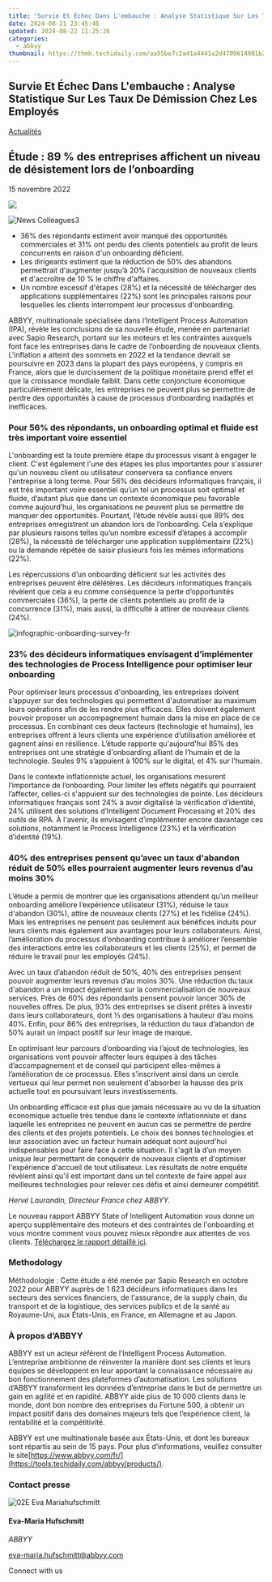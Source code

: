 ```yaml
---
title: "Survie Et Échec Dans L'embauche : Analyse Statistique Sur Les Taux De Démission Chez Les Employés"
date: 2024-08-21 23:45:48
updated: 2024-08-22 11:25:26
categories:
  - abbyy
thumbnail: https://thmb.techidaily.com/aa55be7c2a41a4441a2d4709614981b2cbcf720fe14a850d289619ed36f925a3.png
---
```


## Survie Et Échec Dans L'embauche : Analyse Statistique Sur Les Taux De Démission Chez Les Employés

[Actualités](https://tools.techidaily.com/abbyy/products/)

## Étude : 89 % des entreprises affichent un niveau de désistement lors de l’onboarding

15 novembre 2022

![](https://content.abbyy.com/-/media/project/abbyy/abbyy/branchtemplates/shutterstock_1272462163_1296-x-729.jpg?h=729&iar=0&w=1296)

![News Colleagues3](https://static1.abbyy.com/abbyycommedia/33750/news-colleagues3.jpg) 

* 36% des répondants estiment avoir manqué des opportunités commerciales et 31% ont perdu des clients potentiels au profit de leurs concurrents en raison d'un onboarding déficient.
* Les dirigeants estiment que la réduction de 50% des abandons permettrait d'augmenter jusqu’à 20% l'acquisition de nouveaux clients et d'accroître de 10 % le chiffre d'affaires.
* Un nombre excessif d'étapes (28%) et la nécessité de télécharger des applications supplémentaires (22%) sont les principales raisons pour lesquelles les clients interrompent leur processus d'onboarding.

ABBYY, multinationale spécialisée dans l’Intelligent Process Automation (IPA), révèle les conclusions de sa nouvelle étude, menée en partenariat avec Sapio Research, portant sur les moteurs et les contraintes auxquels font face les entreprises dans le cadre de l’onboarding de nouveaux clients. L'inflation a atteint des sommets en 2022 et la tendance devrait se poursuivre en 2023 dans la plupart des pays européens, y compris en France, alors que le durcissement de la politique monétaire prend effet et que la croissance mondiale faiblit. Dans cette conjoncture économique particulièrement délicate, les entreprises ne peuvent plus se permettre de perdre des opportunités à cause de processus d’onboarding inadaptés et inefficaces.

### Pour 56% des répondants, un onboarding optimal et fluide est très important voire essentiel

L'onboarding est la toute première étape du processus visant à engager le client. C'est également l'une des étapes les plus importantes pour s'assurer qu'un nouveau client ou utilisateur conservera sa confiance envers l'entreprise à long terme. Pour 56% des décideurs informatiques français, il est très important voire essentiel qu’un tel un processus soit optimal et fluide, d’autant plus que dans un contexte économique peu favorable comme aujourd’hui, les organisations ne peuvent plus se permettre de manquer des opportunités. Pourtant, l’étude révèle aussi que 89% des entreprises enregistrent un abandon lors de l’onboarding. Cela s’explique par plusieurs raisons telles qu’un nombre excessif d’étapes à accomplir (28%), la nécessité de télécharger une application supplémentaire (22%) ou la demande répétée de saisir plusieurs fois les mêmes informations (22%).

Les répercussions d’un onboarding déficient sur les activités des entreprises peuvent être délétères. Les décideurs informatiques français révèlent que cela a eu comme conséquence la perte d’opportunités commerciales (36%), la perte de clients potentiels au profit de la concurrence (31%), mais aussi, la difficulté à attirer de nouveaux clients (24%).

![infographic-onboarding-survey-fr](https://static1.abbyy.com/abbyycommedia/36369/infographic-onboarding-survey-fr.jpg)

### 23% des décideurs informatiques envisagent d’implémenter des technologies de Process Intelligence pour optimiser leur onboarding

Pour optimiser leurs processus d'onboarding, les entreprises doivent s’appuyer sur des technologies qui permettent d'automatiser au maximum leurs opérations afin de les rendre plus efficaces. Elles doivent également pouvoir proposer un accompagnement humain dans la mise en place de ce processus. En combinant ces deux facteurs (technologie et humains), les entreprises offrent à leurs clients une expérience d’utilisation améliorée et gagnent ainsi en résilience. L’étude rapporte qu'aujourd'hui 85% des entreprises ont une stratégie d'onboarding alliant de l’humain et de la technologie. Seules 9% s’appuient à 100% sur le digital, et 4% sur l’humain.

Dans le contexte inflationniste actuel, les organisations mesurent l’importance de l’onboarding. Pour limiter les effets négatifs qui pourraient l’affecter, celles-ci s'appuient sur des technologies de pointe. Les décideurs informatiques français sont 24% à avoir digitalisé la vérification d’identité, 24% utilisent des solutions d’Intelligent Document Processing et 20% des outils de RPA. À l'avenir, ils envisagent d’implémenter encore davantage ces solutions, notamment le Process Intelligence (23%) et la vérification d’identité (19%).

### 40% des entreprises pensent qu’avec un taux d'abandon réduit de 50% elles pourraient augmenter leurs revenus d’au moins 30%

L’étude a permis de montrer que les organisations attendent qu’un meilleur onboarding améliore l’expérience utilisateur (31%), réduise le taux d'abandon (30%), attire de nouveaux clients (27%) et les fidélise (24%). Mais les entreprises ne pensent pas seulement aux bénéfices induits pour leurs clients mais également aux avantages pour leurs collaborateurs. Ainsi, l’amélioration du processus d’onboarding contribue à améliorer l’ensemble des interactions entre les collaborateurs et les clients (25%), et permet de réduire le travail pour les employés (24%).

Avec un taux d’abandon réduit de 50%, 40% des entreprises pensent pouvoir augmenter leurs revenus d’au moins 30%. Une réduction du taux d'abandon a un impact également sur la commercialisation de nouveaux services. Près de 60% des répondants pensent pouvoir lancer 30% de nouvelles offres. De plus, 93% des entreprises se disent prêtes à investir dans leurs collaborateurs, dont ⅓ des organisations à hauteur d’au moins 40%. Enfin, pour 86% des entreprises, la réduction du taux d’abandon de 50% aurait un impact positif sur leur image de marque.

En optimisant leur parcours d’onboarding via l’ajout de technologies, les organisations vont pouvoir affecter leurs équipes à des tâches d’accompagnement et de conseil qui participent elles-mêmes à l’amélioration de ce processus. Elles s’inscrivent ainsi dans un cercle vertueux qui leur permet non seulement d'absorber la hausse des prix actuelle tout en poursuivant leurs investissements.

Un onboarding efficace est plus que jamais nécessaire au vu de la situation économique actuelle très tendue dans le contexte inflationniste et dans laquelle les entreprises ne peuvent en aucun cas se permettre de perdre des clients et des projets potentiels. Le choix des bonnes technologies et leur association avec un facteur humain adéquat sont aujourd'hui indispensables pour faire face à cette situation. Il s'agit là d’un moyen unique leur permettant de conquérir de nouveaux clients et d'optimiser l'expérience d'accueil de tout utilisateur. Les résultats de notre enquête révèlent ainsi qu'il est important dans un tel contexte de faire appel aux meilleures technologies pour relever ces défis et ainsi demeurer compétitif.

_Hervé Laurandin, Directeur France chez ABBYY._

Le nouveau rapport ABBYY State of Intelligent Automation vous donne un aperçu supplémentaire des moteurs et des contraintes de l'onboarding et vous montre comment vous pouvez mieux répondre aux attentes de vos clients. [Téléchargez le rapport détaillé ici](https://tools.techidaily.com/abbyy/products/).

### Methodology

Méthodologie : Cette étude a été menée par Sapio Research en octobre 2022 pour ABBYY auprès de 1 623 décideurs informatiques dans les secteurs des services financiers, de l'assurance, de la supply chain, du transport et de la logistique, des services publics et de la santé au Royaume-Uni, aux États-Unis, en France, en Allemagne et au Japon.

### À propos d’ABBYY

ABBYY est un acteur référent de l’Intelligent Process Automation. L’entreprise ambitionne de réinventer la manière dont ses clients et leurs équipes se développent en leur apportant la connaissance nécessaire au bon fonctionnement des plateformes d’automatisation. Les solutions d’ABBYY transforment les données d’entreprise dans le but de permettre un gain en agilité et en rapidité. ABBYY aide plus de 10 000 clients dans le monde, dont bon nombre des entreprises du Fortune 500, à obtenir un impact positif dans des domaines majeurs tels que l’expérience client, la rentabilité et la compétitivité.

ABBYY est une multinationale basée aux États-Unis, et dont les bureaux sont répartis au sein de 15 pays. Pour plus d’informations, veuillez consulter le site[https://www.abbyy.com/fr/](https://tools.techidaily.com/abbyy/products/).

### Contact presse

![02E Eva Mariahufschmitt](https://static4.abbyy.com/abbyycommedia/23663/02e-eva-mariahufschmitt.png)

#### Eva-Maria Hufschmitt

_ABBYY_

[eva-maria.hufschmitt@abbyy.com](https://tools.techidaily.com/abbyy/products/) 

Connect with us

<ins class="adsbygoogle"
     style="display:block"
     data-ad-format="autorelaxed"
     data-ad-client="ca-pub-7571918770474297"
     data-ad-slot="1223367746"></ins>



<ins class="adsbygoogle"
     style="display:block"
     data-ad-client="ca-pub-7571918770474297"
     data-ad-slot="8358498916"
     data-ad-format="auto"
     data-full-width-responsive="true"></ins>
